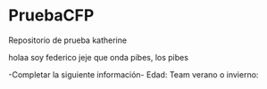 # PruebaCFP
Repositorio de prueba
katherine

holaa soy federico jeje
que onda pibes, los pibes

-Completar la siguiente información-
Edad:
Team verano o invierno: